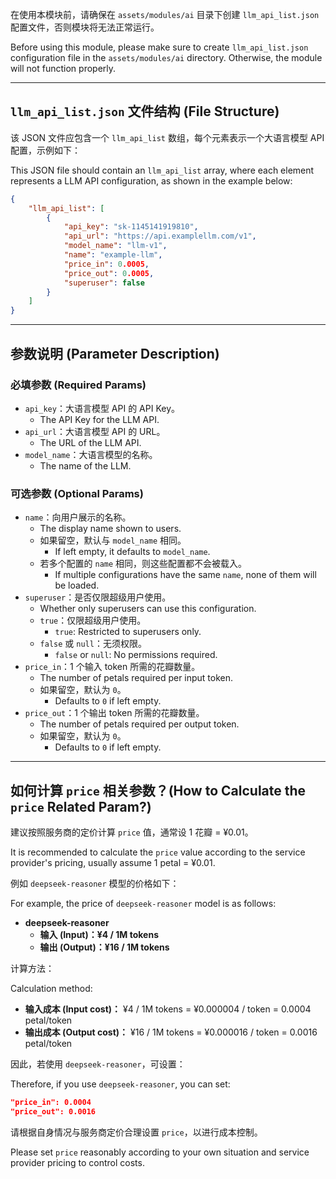 在使用本模块前，请确保在 `assets/modules/ai` 目录下创建 `llm_api_list.json` 配置文件，否则模块将无法正常运行。

Before using this module, please make sure to create `llm_api_list.json` configuration file in the `assets/modules/ai`
directory. Otherwise, the module will not function properly.

---

## `llm_api_list.json` 文件结构 (File Structure)

该 JSON 文件应包含一个 `llm_api_list` 数组，每个元素表示一个大语言模型 API 配置，示例如下：

This JSON file should contain an `llm_api_list` array, where each element represents a LLM API configuration, as shown
in the example below:

```json
{
    "llm_api_list": [
        {
            "api_key": "sk-1145141919810",
            "api_url": "https://api.examplellm.com/v1",
            "model_name": "llm-v1",
            "name": "example-llm",
            "price_in": 0.0005,
            "price_out": 0.0005,
            "superuser": false
        }
    ]
}
```

---

## 参数说明 (Parameter Description)

### 必填参数 (Required Params)

- `api_key`：大语言模型 API 的 API Key。
    - The API Key for the LLM API.
- `api_url`：大语言模型 API 的 URL。
    - The URL of the LLM API.
- `model_name`：大语言模型的名称。
    - The name of the LLM.

### 可选参数 (Optional Params)

- `name`：向用户展示的名称。
    - The display name shown to users.
    - 如果留空，默认与 `model_name` 相同。
        - If left empty, it defaults to `model_name`.
    - 若多个配置的 `name` 相同，则这些配置都不会被载入。
        - If multiple configurations have the same `name`, none of them will be loaded.
- `superuser`：是否仅限超级用户使用。
    - Whether only superusers can use this configuration.
    - `true`：仅限超级用户使用。
        - `true`: Restricted to superusers only.
    - `false` 或 `null`：无须权限。
        - `false` or `null`: No permissions required.
- `price_in`：1 个输入 token 所需的花瓣数量。
    - The number of petals required per input token.
    - 如果留空，默认为 `0`。
        - Defaults to `0` if left empty.
- `price_out`：1 个输出 token 所需的花瓣数量。
    - The number of petals required per output token.
    - 如果留空，默认为 `0`。
        - Defaults to `0` if left empty.

---

## 如何计算 `price` 相关参数？(How to Calculate the `price` Related Param?)

建议按照服务商的定价计算 `price` 值，通常设 1 花瓣 = ¥0.01。

It is recommended to calculate the `price` value according to the service provider's pricing, usually assume 1 petal =
¥0.01.

例如 `deepseek-reasoner` 模型的价格如下：

For example, the price of `deepseek-reasoner` model is as follows:

- **deepseek-reasoner**
    - **输入 (Input)：¥4 / 1M tokens**
    - **输出 (Output)：¥16 / 1M tokens**

计算方法：

Calculation method:

- **输入成本 (Input cost)：** ¥4 / 1M tokens = ¥0.000004 / token = 0.0004 petal/token
- **输出成本 (Output cost)：** ¥16 / 1M tokens = ¥0.000016 / token = 0.0016 petal/token

因此，若使用 `deepseek-reasoner`，可设置：

Therefore, if you use `deepseek-reasoner`, you can set:

```json
"price_in": 0.0004
"price_out": 0.0016
```

请根据自身情况与服务商定价合理设置 `price`，以进行成本控制。

Please set `price` reasonably according to your own situation and service provider pricing to control costs.
